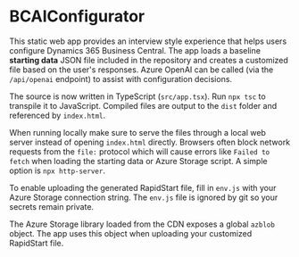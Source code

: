# BCAIConfigurator

This static web app provides an interview style experience that helps users configure Dynamics 365 Business Central. The app loads a baseline **starting data** JSON file included in the repository and creates a customized file based on the user's responses. Azure OpenAI can be called (via the `/api/openai` endpoint) to assist with configuration decisions.

The source is now written in TypeScript (`src/app.tsx`). Run `npx tsc` to transpile it to JavaScript. Compiled files are output to the `dist` folder and referenced by `index.html`. 

When running locally make sure to serve the files through a local web server instead of opening `index.html` directly. Browsers often block network requests from the `file:` protocol which will cause errors like `Failed to fetch` when loading the starting data or Azure Storage script. A simple option is `npx http-server`.

To enable uploading the generated RapidStart file, fill in `env.js` with your Azure Storage connection string. The
`env.js` file is ignored by git so your secrets remain private.

The Azure Storage library loaded from the CDN exposes a global `azblob` object. The app uses this object when uploading your customized RapidStart file.
